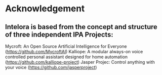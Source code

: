 # Acknowledgement

## Intelora is based from the concept and structure of three independent IPA Projects:
Mycroft: An Open Source Artificial Intelligence for Everyone (https://github.com/MycroftAI)
Kalliope: A modular always-on voice controlled personal assistant designed for home automation (https://github.com/kalliope-project)
Jasper Projec: Control anything with your voice (https://github.com/jasperproject)